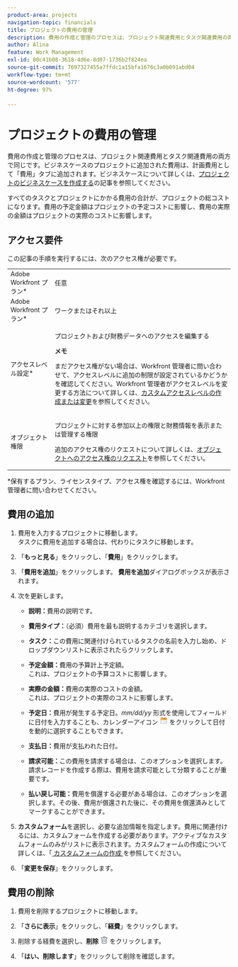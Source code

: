 ```yaml
---
product-area: projects
navigation-topic: financials
title: プロジェクトの費用の管理
description: 費用の作成と管理のプロセスは、プロジェクト関連費用とタスク関連費用の両方で同じです。ビジネスケースのプロジェクトに追加された費用は、計画費用として「費用」タブに追加されます。ビジネスケースについて詳しくは、プロジェクトのビジネスケースを作成するの記事を参照してください。
author: Alina
feature: Work Management
exl-id: 80c41b08-3618-4d6e-8d07-1736b2f824ea
source-git-commit: 7697327455a7ffdc1a15bfa1676c3a0b091abd04
workflow-type: tm+mt
source-wordcount: '577'
ht-degree: 97%

---
```


# プロジェクトの費用の管理

費用の作成と管理のプロセスは、プロジェクト関連費用とタスク関連費用の両方で同じです。ビジネスケースのプロジェクトに追加された費用は、計画費用として「費用」タブに追加されます。ビジネスケースについて詳しくは、[プロジェクトのビジネスケースを作成する](../../../manage-work/projects/define-a-business-case/create-business-case.md)の記事を参照してください。

すべてのタスクとプロジェクトにかかる費用の合計が、プロジェクトの総コストになります。費用の予定金額はプロジェクトの予定コストに影響し、費用の実際の金額はプロジェクトの実際のコストに影響します。

## アクセス要件

この記事の手順を実行するには、次のアクセス権が必要です。

<table style="table-layout:auto"> 
 <col> 
 <col> 
 <tbody> 
  <tr> 
   <td role="rowheader">Adobe Workfront プラン*</td> 
   <td> <p>任意</p> </td> 
  </tr> 
  <tr> 
   <td role="rowheader">Adobe Workfront プラン*</td> 
   <td> <p>ワークまたはそれ以上 </p> </td> 
  </tr> 
  <tr> 
   <td role="rowheader">アクセスレベル設定*</td> 
   <td> <p>プロジェクトおよび財務データへのアクセスを編集する</p> <p><b>メモ</b> </p>
   <p> まだアクセス権がない場合は、Workfront 管理者に問い合わせて、アクセスレベルに追加の制限が設定されているかどうかを確認してください。Workfront 管理者がアクセスレベルを変更する方法について詳しくは、<a href="../../../administration-and-setup/add-users/configure-and-grant-access/create-modify-access-levels.md" class="MCXref xref">カスタムアクセスレベルの作成または変更</a>を参照してください。</p> </td> 
  </tr> 
  <tr> 
   <td role="rowheader">オブジェクト権限</td> 
   <td> <p>プロジェクトに対する参加以上の権限と財務情報を表示または管理する権限</p> <p>追加のアクセス権のリクエストについて詳しくは、<a href="../../../workfront-basics/grant-and-request-access-to-objects/request-access.md" class="MCXref xref">オブジェクトへのアクセス権のリクエスト</a>を参照してください。</p> </td> 
  </tr> 
 </tbody> 
</table>

&#42;保有するプラン、ライセンスタイプ、アクセス権を確認するには、Workfront 管理者に問い合わせてください。

## 費用の追加

1. 費用を入力するプロジェクトに移動します。\
   タスクに費用を追加する場合は、代わりにタスクに移動します。 
1. 「**もっと見る**」をクリックし、「**費用**」をクリックします。
1. 「**費用を追加**」をクリックします。
**費用を追加**&#x200B;ダイアログボックスが表示されます。
1. 次を更新します。

   * **説明：**&#x200B;費用の説明です。

   * **費用タイプ：**（必須）費用を最も説明するカテゴリを選択します。
   * **タスク：**&#x200B;この費用に関連付けられているタスクの名前を入力し始め、ドロップダウンリストに表示されたらクリックします。
   * **予定金額：**&#x200B;費用の予算計上予定額。\
     これは、プロジェクトの予算コストに影響します。

   * **実際の金額：**&#x200B;費用の実際のコストの金額。\
     これは、プロジェクトの実際のコストに影響します。

   * **予定日：**&#x200B;費用が発生する予定日。*mm/dd/yy* 形式を使用してフィールドに日付を入力することも、カレンダーアイコン ![](assets/calendar-icon.png) をクリックして日付を動的に選択することもできます。

   * **支払日：**&#x200B;費用が支払われた日付。
   * **請求可能：**&#x200B;この費用を請求する場合は、このオプションを選択します。請求レコードを作成する際は、費用を請求可能として分類することが重要です。
   * **払い戻し可能：**&#x200B;費用を償還する必要がある場合は、このオプションを選択します。その後、費用が償還された後に、その費用を償還済みとしてマークすることができます。

1. **カスタムフォーム**&#x200B;を選択し、必要な追加情報を指定します。費用に関連付けるには、カスタムフォームを作成する必要があります。アクティブなカスタムフォームのみがリストに表示されます。カスタムフォームの作成について詳しくは、「[ カスタムフォームの作成 ](/help/quicksilver/administration-and-setup/customize-workfront/create-manage-custom-forms/form-designer/design-a-form/design-a-form.md) を参照してください。

1. 「**変更を保存**」をクリックします。

## 費用の削除

1. 費用を削除するプロジェクトに移動します。
1. 「**さらに表示**」をクリックし、「**経費**」をクリックします。
1. 削除する経費を選択し、**削除** ![削除](assets/delete.png) をクリックします。

1. 「**はい、削除します**」をクリックして削除を確認します。
